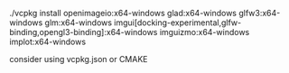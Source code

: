 ./vcpkg install openimageio:x64-windows 
glad:x64-windows 
glfw3:x64-windows 
glm:x64-windows
imgui[docking-experimental,glfw-binding,opengl3-binding]:x64-windows imguizmo:x64-windows 
implot:x64-windows

consider using vcpkg.json or CMAKE